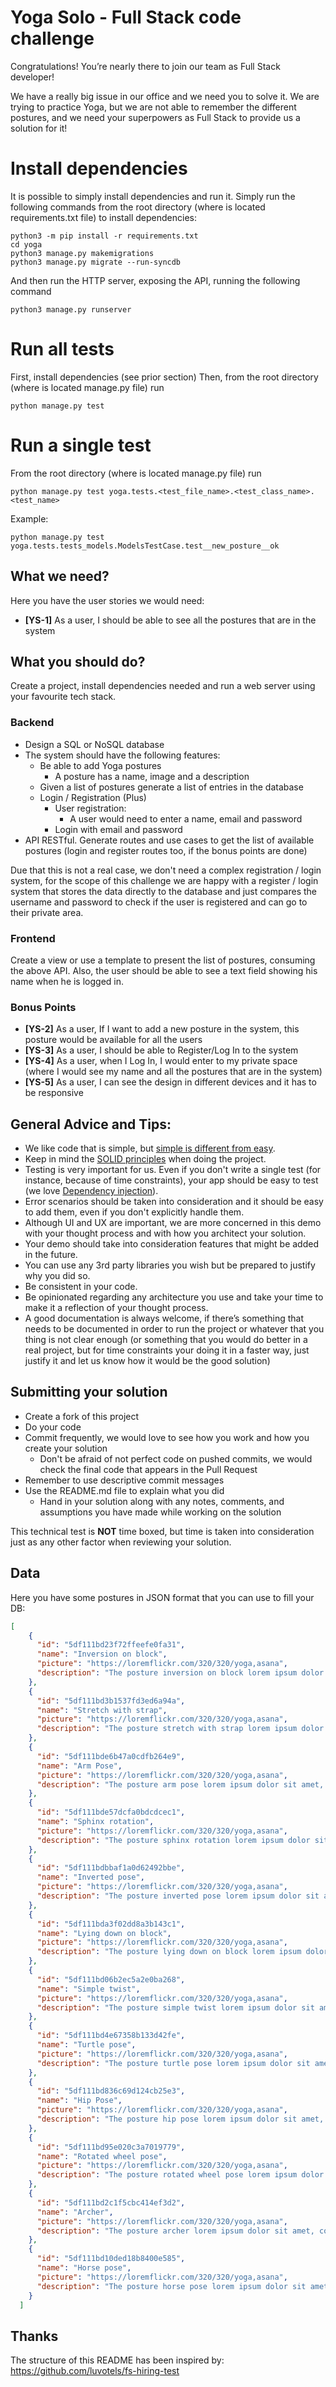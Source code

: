 # Yoga Solo -  Full Stack code challenge

Congratulations! You’re nearly there to join our team as Full Stack developer! 

We have a really big issue in our office and we need you to solve it. We are trying to practice Yoga, but we are not able to remember the different postures, and we need your superpowers as Full Stack to provide us a solution for it! 

# Install dependencies

It is possible to simply install dependencies and run it. Simply run the following commands from 
the root directory (where is located requirements.txt file) to install dependencies:

    python3 -m pip install -r requirements.txt
    cd yoga
    python3 manage.py makemigrations
    python3 manage.py migrate --run-syncdb
    
And then run the HTTP server, exposing the API, running the following command

    python3 manage.py runserver

# Run all tests

First, install dependencies (see prior section)
Then, from the root directory (where is located manage.py file) run

    python manage.py test

# Run a single test

From the root directory (where is located manage.py file) run

    python manage.py test yoga.tests.<test_file_name>.<test_class_name>.<test_name>

Example:

    python manage.py test yoga.tests.tests_models.ModelsTestCase.test__new_posture__ok


## What we need? 

Here you have the user stories we would need:

- **[YS-1]** As a user, I should be able to see all the postures that are in the system

## What you should do?

Create a project, install dependencies needed and run a web server using your favourite tech stack.

### Backend

- Design a SQL or NoSQL database
- The system should have the following features:
    - Be able to add Yoga postures
        - A posture has a name, image and a description
    - Given a list of postures generate a list of entries in the database
    - Login / Registration (Plus)
        - User registration:
            - A user would need to enter a name, email and password
        - Login with email and password
- API RESTful. Generate routes and use cases to get the list of available postures (login and register routes too, if the bonus points are done)

Due that this is not a real case, we don't need a complex registration / login system, for the scope of this challenge we are happy with a register / login system that stores the data directly to the database and just compares the username and password to check if the user is registered and can go to their private area. 

### Frontend

Create a view or use a template to present the list of postures, consuming the above API. Also, the user should be able to see a text field showing his name when he is logged in.

### Bonus Points

- **[YS-2]** As a user, If I want to add a new posture in the system, this posture would be available for all the users
- **[YS-3]** As a user, I should be able to Register/Log In to the system
- **[YS-4]** As a user, when I Log In, I would enter to my private space (where I would see my name and all the postures that are in the system)
- **[YS-5]** As a user, I can see the design in different devices and it has to be responsive

## General Advice and Tips:

- We like code that is simple, but [simple is different from easy](https://www.infoq.com/presentations/Simple-Made-Easy).
- Keep in mind the [SOLID principles](https://en.wikipedia.org/wiki/SOLID_(object-oriented_design)) when doing the project.
- Testing is very important for us. Even if you don't write a single test (for instance, because of time constraints), your app should be easy to test (we love [Dependency injection](https://en.wikipedia.org/wiki/Dependency_injection)).
- Error scenarios should be taken into consideration and it should be easy to add them, even if you don't explicitly handle them.
- Although UI and UX are important, we are more concerned in this demo with your thought process and with how you architect your solution. 
- Your demo should take into consideration features that might be added in the future.
- You can use any 3rd party libraries you wish but be prepared to justify why you did so.
- Be consistent in your code. 
- Be opinionated regarding any architecture you use and take your time to make it a reflection of your thought process.
- A good documentation is always welcome, if there’s something that needs to be documented in order to run the project or whatever that you thing is not clear enough (or something that you would do better in a real project, but for time constraints your doing it in a faster way, just justify it and let us know how it would be the good solution)

## Submitting your solution

- Create a fork of this project
- Do your code
- Commit frequently, we would love to see how you work and how you create your solution
  - Don't be afraid of not perfect code on pushed commits, we would check the final code that appears in the Pull Request
- Remember to use descriptive commit messages
- Use the README.md file to explain what you did
  - Hand in your solution along with any notes, comments, and assumptions you have made while working on the solution


This technical test is **NOT** time boxed, but time is taken into consideration just as any other factor when reviewing your solution.

## Data

Here you have some postures in JSON format that you can use to fill your DB:

```json
[
    {
      "id": "5df111bd23f72ffeefe0fa31",
      "name": "Inversion on block",
      "picture": "https://loremflickr.com/320/320/yoga,asana",
      "description": "The posture inversion on block lorem ipsum dolor sit amet, consectetur adipiscing elit, sed do eiusmod tempor incididunt ut labore et dolore magna aliqua."
    },
    {
      "id": "5df111bd3b1537fd3ed6a94a",
      "name": "Stretch with strap",
      "picture": "https://loremflickr.com/320/320/yoga,asana",
      "description": "The posture stretch with strap lorem ipsum dolor sit amet, consectetur adipiscing elit, sed do eiusmod tempor incididunt ut labore et dolore magna aliqua. Ut enim ad minim veniam, quis nostrud exercitation ullamco laboris nisi ut aliquip ex ea commodo consequat. Duis aute irure dolor in reprehenderit in voluptate velit esse cillum dolore eu fugiat nulla pariatur. Excepteur sint occaecat cupidatat non proident, sunt in culpa qui officia deserunt mollit anim id est laborum."
    },
    {
      "id": "5df111bde6b47a0cdfb264e9",
      "name": "Arm Pose",
      "picture": "https://loremflickr.com/320/320/yoga,asana",
      "description": "The posture arm pose lorem ipsum dolor sit amet, consectetur adipiscing elit, sed do eiusmod tempor incididunt ut labore et dolore magna aliqua. Ut enim ad minim veniam, quis nostrud exercitation ullamco laboris nisi ut aliquip ex ea commodo consequat. Duis aute irure dolor in reprehenderit in voluptate velit esse cillum dolore eu fugiat nulla pariatur. Excepteur sint occaecat cupidatat non proident, sunt in culpa qui officia deserunt mollit anim id est laborum."
    },
    {
      "id": "5df111bde57dcfa0bdcdcec1",
      "name": "Sphinx rotation",
      "picture": "https://loremflickr.com/320/320/yoga,asana",
      "description": "The posture sphinx rotation lorem ipsum dolor sit amet, consectetur adipiscing elit, sed do eiusmod tempor incididunt ut labore et dolore magna aliqua. Ut enim ad minim veniam, quis nostrud exercitation ullamco laboris nisi ut aliquip ex ea commodo consequat. Duis aute irure dolor in reprehenderit in voluptate velit esse cillum dolore eu fugiat nulla pariatur. Excepteur sint occaecat cupidatat non proident, sunt in culpa qui officia deserunt mollit anim id est laborum."
    },
    {
      "id": "5df111bdbbaf1a0d62492bbe",
      "name": "Inverted pose",
      "picture": "https://loremflickr.com/320/320/yoga,asana",
      "description": "The posture inverted pose lorem ipsum dolor sit amet, consectetur adipiscing elit, sed do eiusmod tempor incididunt ut labore et dolore magna aliqua."
    },
    {
      "id": "5df111bda3f02dd8a3b143c1",
      "name": "Lying down on block",
      "picture": "https://loremflickr.com/320/320/yoga,asana",
      "description": "The posture lying down on block lorem ipsum dolor sit amet, consectetur adipiscing elit, sed do eiusmod tempor incididunt ut labore et dolore magna aliqua. Ut enim ad minim veniam, quis nostrud exercitation ullamco laboris nisi ut aliquip ex ea commodo consequat."
    },
    {
      "id": "5df111bd06b2ec5a2e0ba268",
      "name": "Simple twist",
      "picture": "https://loremflickr.com/320/320/yoga,asana",
      "description": "The posture simple twist lorem ipsum dolor sit amet, consectetur adipiscing elit, sed do eiusmod tempor incididunt ut labore et dolore magna aliqua."
    },
    {
      "id": "5df111bd4e67358b133d42fe",
      "name": "Turtle pose",
      "picture": "https://loremflickr.com/320/320/yoga,asana",
      "description": "The posture turtle pose lorem ipsum dolor sit amet, consectetur adipiscing elit, sed do eiusmod tempor incididunt ut labore et dolore magna aliqua. Ut enim ad minim veniam, quis nostrud exercitation ullamco laboris nisi ut aliquip ex ea commodo consequat. Duis aute irure dolor in reprehenderit in voluptate velit esse cillum dolore eu fugiat nulla pariatur. Excepteur sint occaecat cupidatat non proident, sunt in culpa qui officia deserunt mollit anim id est laborum."
    },
    {
      "id": "5df111bd836c69d124cb25e3",
      "name": "Hip Pose",
      "picture": "https://loremflickr.com/320/320/yoga,asana",
      "description": "The posture hip pose lorem ipsum dolor sit amet, consectetur adipiscing elit, sed do eiusmod tempor incididunt ut labore et dolore magna aliqua. Ut enim ad minim veniam, quis nostrud exercitation ullamco laboris nisi ut aliquip ex ea commodo consequat. Duis aute irure dolor in reprehenderit in voluptate velit esse cillum dolore eu fugiat nulla pariatur. Excepteur sint occaecat cupidatat non proident, sunt in culpa qui officia deserunt mollit anim id est laborum."
    },
    {
      "id": "5df111bd95e020c3a7019779",
      "name": "Rotated wheel pose",
      "picture": "https://loremflickr.com/320/320/yoga,asana",
      "description": "The posture rotated wheel pose lorem ipsum dolor sit amet, consectetur adipiscing elit, sed do eiusmod tempor incididunt ut labore et dolore magna aliqua. Ut enim ad minim veniam, quis nostrud exercitation ullamco laboris nisi ut aliquip ex ea commodo consequat. Duis aute irure dolor in reprehenderit in voluptate velit esse cillum dolore eu fugiat nulla pariatur. Excepteur sint occaecat cupidatat non proident, sunt in culpa qui officia deserunt mollit anim id est laborum."
    },
    {
      "id": "5df111bd2c1f5cbc414ef3d2",
      "name": "Archer",
      "picture": "https://loremflickr.com/320/320/yoga,asana",
      "description": "The posture archer lorem ipsum dolor sit amet, consectetur adipiscing elit, sed do eiusmod tempor incididunt ut labore et dolore magna aliqua. Ut enim ad minim veniam, quis nostrud exercitation ullamco laboris nisi ut aliquip ex ea commodo consequat. Duis aute irure dolor in reprehenderit in voluptate velit esse cillum dolore eu fugiat nulla pariatur. Excepteur sint occaecat cupidatat non proident, sunt in culpa qui officia deserunt mollit anim id est laborum. Lorem ipsum dolor sit amet, consectetur adipiscing elit, sed do eiusmod tempor incididunt ut labore et dolore magna aliqua. Ut enim ad minim veniam, quis nostrud exercitation ullamco laboris nisi ut aliquip ex ea commodo consequat. Duis aute irure dolor in reprehenderit in voluptate velit esse cillum dolore eu fugiat nulla pariatur. Excepteur sint occaecat cupidatat non proident, sunt in culpa qui officia deserunt mollit anim id est laborum."
    },
    {
      "id": "5df111bd10ded18b8400e585",
      "name": "Horse pose",
      "picture": "https://loremflickr.com/320/320/yoga,asana",
      "description": "The posture horse pose lorem ipsum dolor sit amet, consectetur adipiscing elit."
    }
  ]
```

## Thanks

The structure of this README has been inspired by:
https://github.com/luvotels/fs-hiring-test





